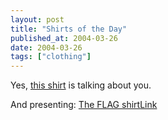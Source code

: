 ```yaml
---
layout: post
title: "Shirts of the Day"
published_at: 2004-03-26
date: 2004-03-26
tags: ["clothing"]
---
```


Yes, [this shirt](http://www.tshirthell.com/shirts/tshirt.php?sku=a291) is talking about you.  

And presenting: [The FLAG shirt](http://www.mightygirl.net/iflag.html)[Link]()  